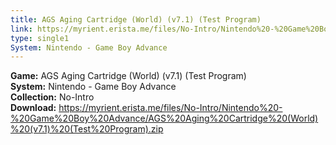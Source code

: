 ```yaml
---
title: AGS Aging Cartridge (World) (v7.1) (Test Program)
link: https://myrient.erista.me/files/No-Intro/Nintendo%20-%20Game%20Boy%20Advance/AGS%20Aging%20Cartridge%20(World)%20(v7.1)%20(Test%20Program).zip
type: single1
System: Nintendo - Game Boy Advance
---
```

<b>Game:</b> AGS Aging Cartridge (World) (v7.1) (Test Program)<br>
<b>System:</b> Nintendo - Game Boy Advance<br>
<b>Collection:</b> No-Intro<br>
<b>Download:</b> https://myrient.erista.me/files/No-Intro/Nintendo%20-%20Game%20Boy%20Advance/AGS%20Aging%20Cartridge%20(World)%20(v7.1)%20(Test%20Program).zip